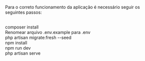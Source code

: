 Para o correto funcionamento da aplicação é necessário seguir os seguintes passos:<br><br>

composer install<br>
Renomear arquivo .env.example para .env<br>
php artisan migrate:fresh --seed<br>
npm install<br>
npm run dev<br>
php artisan serve
